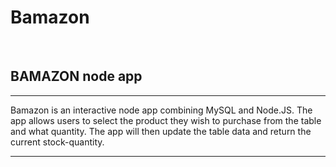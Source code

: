 # Bamazon
<br>
<h2>BAMAZON node app</h2>
<hr>
<p>Bamazon is an interactive node app combining MySQL and Node.JS. The app allows users to select the product they wish to purchase from the table and what quantity. The app will then update the table data and return the current stock-quantity. </p>
<hr>


